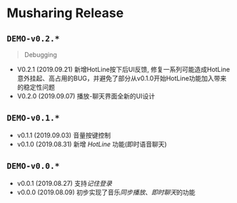 # Musharing Release

## `DEMO-v0.2.*`

> Debugging

- V0.2.1 (2019.09.21) 新增HotLine按下后UI反馈, 修复一系列可能造成HotLine意外挂起、高占用的BUG，并避免了部分从v0.1.0开始HotLine功能加入带来的稳定性问题
- V0.2.0 (2019.09.07) 播放-聊天界面全新的UI设计

## `DEMO-v0.1.*`

- v0.1.1 (2019.09.03) 音量按键控制
- v0.1.0 (2019.08.31) 新增 *HotLine* 功能(即时语音聊天)

## `DEMO-v0.0.*`

- v0.0.1 (2019.08.27) 支持*记住登录*
- v0.0.0 (2019.08.09) 初步实现了音乐*同步播放*、*即时聊天*的功能